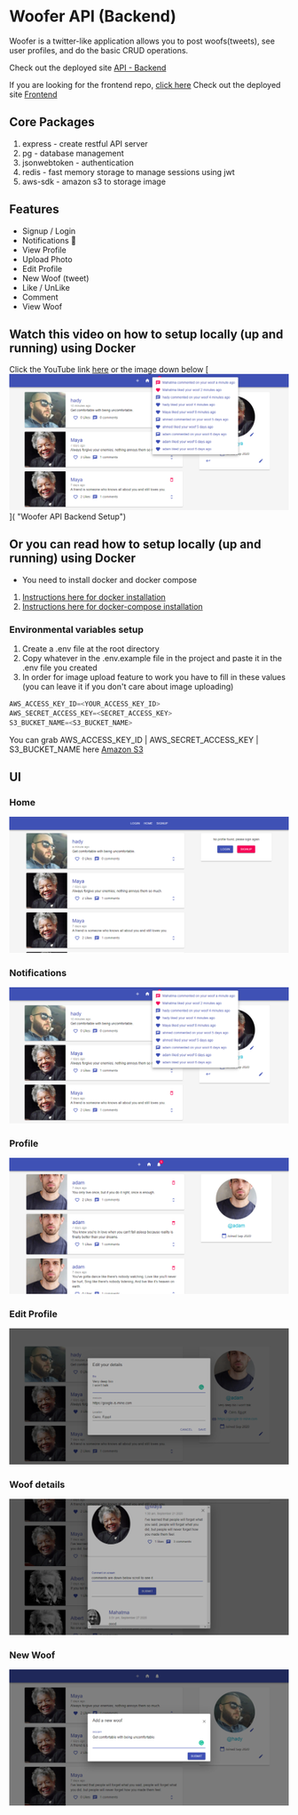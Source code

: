 # Woofer API (Backend)

Woofer is a twitter-like application allows you to post woofs(tweets), see user profiles, and do the basic CRUD operations.

Check out the deployed site [API - Backend](https://woofer-api.herokuapp.com/)

If you are looking for the frontend repo, [click here](https://github.com/silvertechguy/woofer)
Check out the deployed site [Frontend](https://woofer-official.herokuapp.com/)

## Core Packages

1. express - create restful API server
2. pg - database management
3. jsonwebtoken - authentication
4. redis - fast memory storage to manage sessions using jwt
5. aws-sdk - amazon s3 to storage image

## Features

- Signup / Login
- Notifications 🔔
- View Profile
- Upload Photo
- Edit Profile
- New Woof (tweet)
- Like / UnLike
- Comment
- View Woof

## Watch this video on how to setup locally (up and running) using Docker

Click the YouTube link [here]() or the image down below
[![New Tweet](screenshots/notifications.png)]( "Woofer API Backend Setup")

## Or you can read how to setup locally (up and running) using Docker

- You need to install docker and docker compose

1.  [Instructions here for docker installation](https://docs.docker.com/get-docker)
2.  [Instructions here for docker-compose installation](https://docs.docker.com/compose/install)

### Environmental variables setup

1. Create a .env file at the root directory
2. Copy whatever in the .env.example file in the project and paste it in the .env file you created
3. In order for image upload feature to work you have to fill in these values (you can leave it if you don't care about image uploading)

```javascript
AWS_ACCESS_KEY_ID=<YOUR_ACCESS_KEY_ID>
AWS_SECRET_ACCESS_KEY=<SECRET_ACCESS_KEY>
S3_BUCKET_NAME=<S3_BUCKET_NAME>
```

You can grab AWS_ACCESS_KEY_ID | AWS_SECRET_ACCESS_KEY | S3_BUCKET_NAME here [Amazon S3](https://aws.amazon.com/s3)

## UI

### Home

![Home](screenshots/home.png)

### Notifications

![Notifications](screenshots/notifications.png)

### Profile

![Profile](screenshots/profile.png)

### Edit Profile

![Edit Profile](screenshots/edit-profile.png)

### Woof details

![Woof](screenshots/view_profile.png)

### New Woof

![New Woof](screenshots/new_woof.png)
